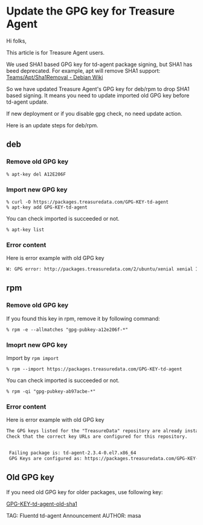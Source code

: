 # Update the GPG key for Treasure Agent

Hi folks,

This article is for Treasure Agent users.

We used SHA1 based GPG key for td-agent package signing, but SHA1 has beed deprecated.
For example, apt will remove SHA1 support: [Teams/Apt/Sha1Removal - Debian Wiki](https://wiki.debian.org/Teams/Apt/Sha1Removal)

So we have updated Treasure Agent's GPG key for deb/rpm to drop SHA1 based signing.
It means you need to update imported old GPG key before td-agent update.

If new deployment or if you disable gpg check, no need update action.

Here is an update steps for deb/rpm.

## deb

### Remove old GPG key

```
% apt-key del A12E206F
```

### Import new GPG key

```
% curl -O https://packages.treasuredata.com/GPG-KEY-td-agent
% apt-key add GPG-KEY-td-agent
```

You can check imported is succeeded or not.

```
% apt-key list
```

### Error content

Here is error example with old GPG key

```txt
W: GPG error: http://packages.treasuredata.com/2/ubuntu/xenial xenial InRelease: The following signatures couldn't be verified because the public key is not available: NO_PUBKEY 901F9177AB97ACBE
```

## rpm

### Remove old GPG key

If you found this key in rpm, remove it by following command:

```
% rpm -e --allmatches "gpg-pubkey-a12e206f-*"
```

### Imoprt new GPG key

Import by `rpm import`

```
% rpm --import https://packages.treasuredata.com/GPG-KEY-td-agent
```

You can check imported is succeeded or not.

```
% rpm -qi "gpg-pubkey-ab97acbe-*"
```

### Error content

Here is error example with old GPG key

```txt
The GPG keys listed for the "TreasureData" repository are already installed but they are not correct for this package.
Check that the correct key URLs are configured for this repository.


 Failing package is: td-agent-2.3.4-0.el7.x86_64
 GPG Keys are configured as: https://packages.treasuredata.com/GPG-KEY-td-agent
```

## Old GPG key

If you need old GPG key for older packages, use following key:

[GPG-KEY-td-agent-old-sha1](https://packages.treasuredata.com/GPG-KEY-td-agent-old-sha1)


TAG: Fluentd td-agent Announcement
AUTHOR: masa
